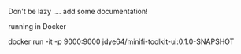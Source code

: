 Don't be lazy .... add some documentation!

running in Docker

docker run -it -p 9000:9000 jdye64/minifi-toolkit-ui:0.1.0-SNAPSHOT